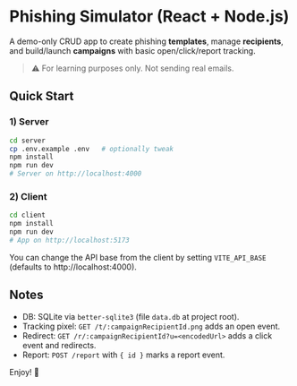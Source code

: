 # Phishing Simulator (React + Node.js)

A demo-only CRUD app to create phishing **templates**, manage **recipients**, and build/launch **campaigns** with basic open/click/report tracking.

> ⚠️ For learning purposes only. Not sending real emails.

## Quick Start

### 1) Server
```bash
cd server
cp .env.example .env   # optionally tweak
npm install
npm run dev
# Server on http://localhost:4000
```

### 2) Client
```bash
cd client
npm install
npm run dev
# App on http://localhost:5173
```

You can change the API base from the client by setting `VITE_API_BASE` (defaults to http://localhost:4000).

## Notes

- DB: SQLite via `better-sqlite3` (file `data.db` at project root).
- Tracking pixel: `GET /t/:campaignRecipientId.png` adds an open event.
- Redirect: `GET /r/:campaignRecipientId?u=<encodedUrl>` adds a click event and redirects.
- Report: `POST /report` with `{ id }` marks a report event.

Enjoy! 🎣
